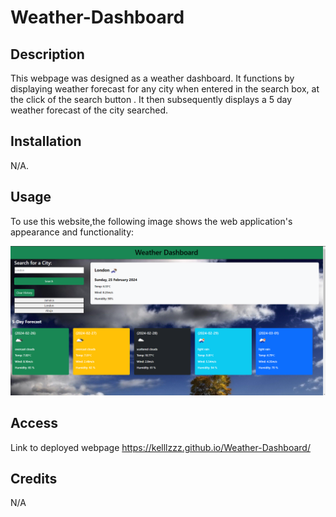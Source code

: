 # Weather-Dashboard

## Description

This webpage was designed as a weather dashboard. It functions by displaying weather forecast for any city when entered in the search box, at the click of the search button . It then subsequently displays a 5 day weather forecast of the city searched.

## Installation

N/A.

## Usage

To use this website,the following image shows the web application's appearance and functionality:

![Weather forecast for the current day and subsequently a 5 day weather forecast displays when a city is searched, the city then displays as a button on the page and the forecast can be displayed when the button is clicked.](./starter/Images/Screenshot%202024-02-25%20211725.png)


## Access

Link to deployed webpage
https://kelllzzz.github.io/Weather-Dashboard/

## Credits

N/A